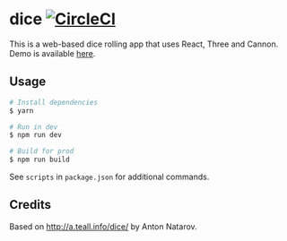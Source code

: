 # dice [![CircleCI](https://circleci.com/gh/andrewscwei/dice.svg?style=svg&circle-token=2c1542f86f0dcc7f1f426e6849fc8d4e512ccce3)](https://circleci.com/gh/andrewscwei/dice)

This is a web-based dice rolling app that uses React, Three and Cannon. Demo is available [here](http://dice.andr.mu).

## Usage

```sh
# Install dependencies
$ yarn

# Run in dev
$ npm run dev

# Build for prod
$ npm run build
```

See `scripts` in `package.json` for additional commands.

## Credits

Based on http://a.teall.info/dice/ by Anton Natarov.
